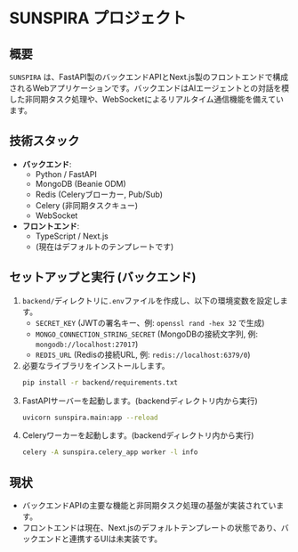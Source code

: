 # SUNSPIRA プロジェクト

## 概要
`SUNSPIRA` は、FastAPI製のバックエンドAPIとNext.js製のフロントエンドで構成されるWebアプリケーションです。バックエンドはAIエージェントとの対話を模した非同期タスク処理や、WebSocketによるリアルタイム通信機能を備えています。

## 技術スタック
- **バックエンド**:
  - Python / FastAPI
  - MongoDB (Beanie ODM)
  - Redis (Celeryブローカー, Pub/Sub)
  - Celery (非同期タスクキュー)
  - WebSocket
- **フロントエンド**:
  - TypeScript / Next.js
  - (現在はデフォルトのテンプレートです)

## セットアップと実行 (バックエンド)
1. `backend/`ディレクトリに`.env`ファイルを作成し、以下の環境変数を設定します。
   - `SECRET_KEY` (JWTの署名キー、例: `openssl rand -hex 32` で生成)
   - `MONGO_CONNECTION_STRING_SECRET` (MongoDBの接続文字列, 例: `mongodb://localhost:27017`)
   - `REDIS_URL` (Redisの接続URL, 例: `redis://localhost:6379/0`)
2. 必要なライブラリをインストールします。
   ```bash
   pip install -r backend/requirements.txt
   ```
3. FastAPIサーバーを起動します。(backendディレクトリ内から実行)
   ```bash
   uvicorn sunspira.main:app --reload
   ```
4. Celeryワーカーを起動します。(backendディレクトリ内から実行)
   ```bash
   celery -A sunspira.celery_app worker -l info
   ```

## 現状
- バックエンドAPIの主要な機能と非同期タスク処理の基盤が実装されています。
- フロントエンドは現在、Next.jsのデフォルトテンプレートの状態であり、バックエンドと連携するUIは未実装です。
